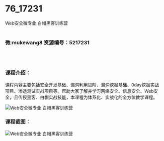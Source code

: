# 76_17231
Web安全微专业 白帽黑客训练营
<br/></br>
<h3>微:mukewang8 资源编号：5217231</h3>
<br/></br>
<h3>课程介绍：</h3>
<p>课程内容主要包括安全开发基础、漏洞利用进阶、漏洞挖掘基础、0day挖掘实战项目、渗透测试实战项目等。帮助大家了解并学习网络安全、信息安全、<a title="查看与 Web安全 相关的文章" target="_blank">Web安全</a>，且传授黑客、白帽实战技能，本课程为体系化、实战化的全方位教学课程。</p>
<p><img src="https://www.ko996.com/wp-content/uploads/img/2020/12/1-125-300x169.png" alt="Web安全微专业 白帽黑客训练营"></p>
<div class="info-desc">
<h3>课程截图：</h3>
<p><img src="https://www.ko996.com/wp-content/uploads/img/2020/12/2-115.png" alt="Web安全微专业 白帽黑客训练营"></p>


			
</div>
